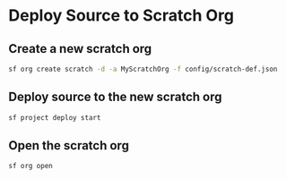 # Deploy Source to Scratch Org

## Create a new scratch org

```bash
sf org create scratch -d -a MyScratchOrg -f config/scratch-def.json
```

## Deploy source to the new scratch org

```bash
sf project deploy start
```

## Open the scratch org

```bash
sf org open
```
